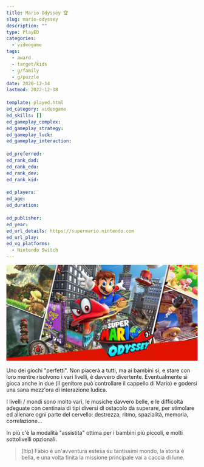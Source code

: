```yaml
---
title: Mario Odyssey 🏆
slug: mario-odyssey
description: ""
type: PlayED
categories:
  - videogame
tags:
  - award
  - target/kids
  - g/family
  - g/puzzle
date: 2020-12-14
lastmod: 2022-12-18

template: played.html
ed_category: videogame
ed_skills: []
ed_gameplay_complex: 
ed_gameplay_strategy: 
ed_gameplay_luck: 
ed_gameplay_interaction: 

ed_preferred: 
ed_rank_dad: 
ed_rank_edu: 
ed_rank_dev: 
ed_rank_kid: 

ed_players: 
ed_age: 
ed_duration: 

ed_publisher: 
ed_year: 
ed_url_details: https://supermario.nintendo.com
ed_url_play: 
ed_vg_platforms:
  - Nintendo Switch
---
```


![](../../assets/img/played/videogame/super_mario_odyssey2.webp)

Uno dei giochi "perfetti". Non piacerà a tutti, ma ai bambini sì, e stare con loro mentre risolvono i vari livelli, è davvero divertente. Eventualmente si gioca anche in due (il genitore può controllare il cappello di Mario) e godersi una sana mezz'ora di interazione ludica.

I livelli / mondi sono molto vari, le musiche davvero belle, e le difficoltà adeguate con centinaia di tipi diversi di ostacolo da superare, per stimolare ed allenare ogni parte del cervello: destrezza, ritmo, spazialità, memoria, correlazione...

In più c'è la modalità "assistita" ottima per i bambini più piccoli, e molti sottolivelli opzionali.

> [!tip] Fabio
> è un'avventura estesa su tantissimi mondo, la storia è bella, e una volta finita la missione principale vai a caccia di lune.
